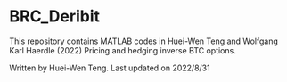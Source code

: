 # BRC_Deribit

This repository contains MATLAB codes in Huei-Wen Teng and Wolfgang Karl Haerdle (2022) Pricing and hedging inverse BTC options. 

Written by Huei-Wen Teng. Last updated on 2022/8/31
